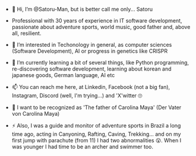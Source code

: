 - 👋 Hi, I’m @Satoru-Man, but is better call me only... Satoru
- Professional with 30 years of experience in IT software development, passionate about adventure sports, world music, good father and, above all, resilient.

- 👀 I’m interested in Techonology in general, as computer sciences (Software Development), AI or progress in genetics like CRISPR

- 🌱 I’m currently learning a bit of several things, like Python programming, re-discovering software development, learning about korean and japanese goods, German language, AI etc
<!--- - 💞️ I’m looking to collaborate on --->
- 📫 You can reach me here, at Linkedin, Facebook (not a big fan), Instagram, Discord (well, I'm trying...) and 'X'witter 🙄

- 🙂 I want to be recognized as 'The father of Carolina Maya' (Der Vater von Carolina Maya)

- ⚡ Also, I was a guide and monitor of adventure sports in Brazil a long time ago, acting in Canyoning, Rafting, Caving, Trekking... and on my first jump with parachute (from 11) I had two abnormalities 😮. 
When I was younger I had time to be an archer and swimmer too.
<!---
Satoru-Man/Satoru-Man is a ✨ special ✨ repository because its `README.md` (this file) appears on your GitHub profile.
You can click the Preview link to take a look at your changes.
--->
